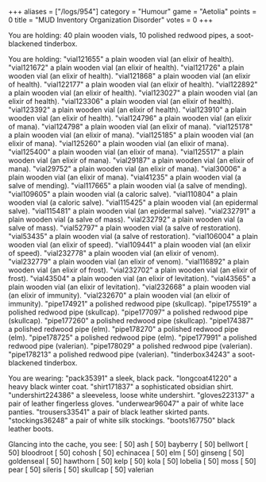 +++
aliases = ["/logs/954"]
category = "Humour"
game = "Aetolia"
points = 0
title = "MUD Inventory Organization Disorder"
votes = 0
+++

You are holding:
40 plain wooden vials, 10 polished redwood pipes, a soot-blackened tinderbox.

You are holding:
"vial121655"             a plain wooden vial (an elixir of health).
"vial121672"             a plain wooden vial (an elixir of health).
"vial121726"             a plain wooden vial (an elixir of health).
"vial121868"             a plain wooden vial (an elixir of health).
"vial122177"             a plain wooden vial (an elixir of health).
"vial122892"             a plain wooden vial (an elixir of health).
"vial123027"             a plain wooden vial (an elixir of health).
"vial123306"             a plain wooden vial (an elixir of health).
"vial123392"             a plain wooden vial (an elixir of health).
"vial123910"             a plain wooden vial (an elixir of health).
"vial124796"             a plain wooden vial (an elixir of mana).
"vial124798"             a plain wooden vial (an elixir of mana).
"vial125178"             a plain wooden vial (an elixir of mana).
"vial125185"             a plain wooden vial (an elixir of mana).
"vial125260"             a plain wooden vial (an elixir of mana).
"vial125400"             a plain wooden vial (an elixir of mana).
"vial125517"             a plain wooden vial (an elixir of mana).
"vial29187"              a plain wooden vial (an elixir of mana).
"vial29752"              a plain wooden vial (an elixir of mana).
"vial30006"              a plain wooden vial (an elixir of mana).
"vial41235"              a plain wooden vial (a salve of mending).
"vial117665"             a plain wooden vial (a salve of mending).
"vial109605"             a plain wooden vial (a caloric salve).
"vial110804"             a plain wooden vial (a caloric salve).
"vial115425"             a plain wooden vial (an epidermal salve).
"vial115481"             a plain wooden vial (an epidermal salve).
"vial232791"             a plain wooden vial (a salve of mass).
"vial232792"             a plain wooden vial (a salve of mass).
"vial52797"              a plain wooden vial (a salve of restoration).
"vial53435"              a plain wooden vial (a salve of restoration).
"vial106004"             a plain wooden vial (an elixir of speed).
"vial109441"             a plain wooden vial (an elixir of speed).
"vial232778"             a plain wooden vial (an elixir of venom).
"vial232779"             a plain wooden vial (an elixir of venom).
"vial116892"             a plain wooden vial (an elixir of frost).
"vial232702"             a plain wooden vial (an elixir of frost).
"vial43504"              a plain wooden vial (an elixir of levitation).
"vial43565"              a plain wooden vial (an elixir of levitation).
"vial232668"             a plain wooden vial (an elixir of immunity).
"vial232670"             a plain wooden vial (an elixir of immunity).
"pipe174921"             a polished redwood pipe (skullcap).
"pipe175519"             a polished redwood pipe (skullcap).
"pipe177097"             a polished redwood pipe (skullcap).
"pipe177260"             a polished redwood pipe (skullcap).
"pipe174387"             a polished redwood pipe (elm).
"pipe178270"             a polished redwood pipe (elm).
"pipe178725"             a polished redwood pipe (elm).
"pipe177991"             a polished redwood pipe (valerian).
"pipe178029"             a polished redwood pipe (valerian).
"pipe178213"             a polished redwood pipe (valerian).
"tinderbox34243"         a soot-blackened tinderbox.

You are wearing:
"pack35391"              a sleek, black pack.
"longcoat41220"          a heavy black winter coat.
"shirt171837"            a sophisticated obsidian shirt.
"undershirt224386"       a sleeveless, loose white undershirt.
"gloves223137"           a pair of leather fingerless gloves.
"underwear96047"         a pair of white lace panties.
"trousers33541"          a pair of black leather skirted pants.
"stockings36248"         a pair of white silk stockings.
"boots167750"            black leather boots.

Glancing into the cache, you see:
  [  50] ash                [  50] bayberry           [  50] bellwort
  [  50] bloodroot          [  50] cohosh             [  50] echinacea
  [  50] elm                [  50] ginseng            [  50] goldenseal
  [  50] hawthorn           [  50] kelp               [  50] kola
  [  50] lobelia            [  50] moss               [  50] pear
  [  50] sileris            [  50] skullcap           [  50] valerian